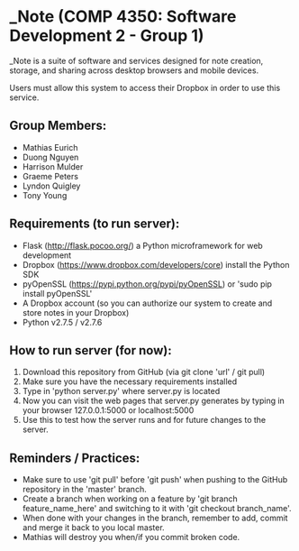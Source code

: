 _Note (COMP 4350: Software Development 2 - Group 1)
==============
_Note is a suite of software and services designed for note creation, storage, 
and sharing across desktop browsers and mobile devices.

Users must allow this system to access their Dropbox in order to use this
service.

Group Members:
---
- Mathias Eurich
- Duong Nguyen
- Harrison Mulder
- Graeme Peters
- Lyndon Quigley
- Tony Young

Requirements (to run server):
---
- Flask (http://flask.pocoo.org/) a Python microframework for web development
- Dropbox (https://www.dropbox.com/developers/core) install the Python SDK
- pyOpenSSL (https://pypi.python.org/pypi/pyOpenSSL) or 'sudo pip install pyOpenSSL'
- A Dropbox account (so you can authorize our system to create and store notes in your Dropbox)
- Python v2.7.5 / v2.7.6

How to run server (for now):
---
1. Download this repository from GitHub (via git clone 'url' / git pull)
2. Make sure you have the necessary requirements installed
3. Type in 'python server.py' where server.py is located
4. Now you can visit the web pages that server.py generates by typing in your browser 127.0.0.1:5000 or localhost:5000
5. Use this to test how the server runs and for future changes to the server.

Reminders / Practices:
---
- Make sure to use 'git pull' before 'git push' when pushing to the GitHub repository in the 'master' branch.
- Create a branch when working on a feature by 'git branch feature_name_here' and switching to it with 'git checkout branch_name'.
- When done with your changes in the branch, remember to add, commit and merge it back to you local master.
- Mathias will destroy you when/if you commit broken code.

